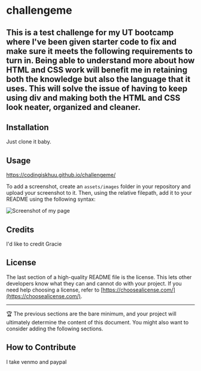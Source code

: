 # challengeme

## This is a test challenge for my UT bootcamp where I've been given starter code to fix and make sure it meets the following requirements to turn in. Being able to understand more about how HTML and CSS work will benefit me in retaining both the knowledge but also the language that it uses. This will solve the issue of having to keep using div and making both the HTML and CSS look neater, organized and cleaner.

## Installation

Just clone it baby.

## Usage

https://codingiskhuu.github.io/challengeme/

To add a screenshot, create an `assets/images` folder in your repository and upload your screenshot to it. Then, using the relative filepath, add it to your README using the following syntax:

![Screenshot of my page](/assets/images/Capture.png?raw=true)



## Credits

I'd like to credit Gracie

## License

The last section of a high-quality README file is the license. This lets other developers know what they can and cannot do with your project. If you need help choosing a license, refer to [https://choosealicense.com/](https://choosealicense.com/).

---

🏆 The previous sections are the bare minimum, and your project will ultimately determine the content of this document. You might also want to consider adding the following sections.

## How to Contribute

I take venmo and paypal
